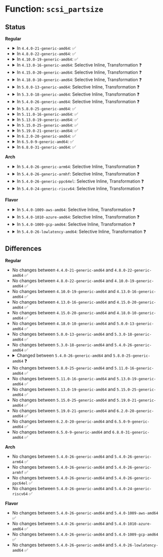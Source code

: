 # Function: <code>scsi_partsize</code>

## Status
<b>Regular</b>
<ul>
<li>
<details>
<summary>In <code>4.4.0-21-generic-amd64</code>: ✅</summary>

```c
int scsi_partsize(unsigned char * buf, long unsigned int capacity, unsigned int * cyls, unsigned int * hds, unsigned int * secs)
```

```json
{
  "name": "scsi_partsize",
  "collision_type": "Unique Global",
  "inline_type": "No",
  "funcs": [
    {
      "addr": 18446744071584780736,
      "name": "scsi_partsize",
      "external": true,
      "loc": "drivers/scsi/scsicam.c:125",
      "file": "drivers/scsi/scsicam.c",
      "inline": "seen, unknown",
      "caller_inline": [],
      "caller_func": [
        "drivers/scsi/scsicam.c:scsicam_bios_param"
      ]
    }
  ],
  "symbols": [
    {
      "addr": 18446744071584780736,
      "name": "scsi_partsize",
      "section": ".text",
      "bind": "STB_GLOBAL",
      "size": 244
    }
  ]
}
```
</details>
</li>
<li>
<details>
<summary>In <code>4.8.0-22-generic-amd64</code>: ✅</summary>

```c
int scsi_partsize(unsigned char * buf, long unsigned int capacity, unsigned int * cyls, unsigned int * hds, unsigned int * secs)
```

```json
{
  "name": "scsi_partsize",
  "collision_type": "Unique Global",
  "inline_type": "No",
  "funcs": [
    {
      "addr": 18446744071585140896,
      "name": "scsi_partsize",
      "external": true,
      "loc": "drivers/scsi/scsicam.c:125",
      "file": "drivers/scsi/scsicam.c",
      "inline": "seen, unknown",
      "caller_inline": [],
      "caller_func": [
        "drivers/scsi/scsicam.c:scsicam_bios_param"
      ]
    }
  ],
  "symbols": [
    {
      "addr": 18446744071585140896,
      "name": "scsi_partsize",
      "section": ".text",
      "bind": "STB_GLOBAL",
      "size": 253
    }
  ]
}
```
</details>
</li>
<li>
<details>
<summary>In <code>4.10.0-19-generic-amd64</code>: ✅</summary>

```c
int scsi_partsize(unsigned char * buf, long unsigned int capacity, unsigned int * cyls, unsigned int * hds, unsigned int * secs)
```

```json
{
  "name": "scsi_partsize",
  "collision_type": "Unique Global",
  "inline_type": "No",
  "funcs": [
    {
      "addr": 18446744071585335184,
      "name": "scsi_partsize",
      "external": true,
      "loc": "drivers/scsi/scsicam.c:125",
      "file": "drivers/scsi/scsicam.c",
      "inline": "seen, unknown",
      "caller_inline": [],
      "caller_func": [
        "drivers/scsi/scsicam.c:scsicam_bios_param"
      ]
    }
  ],
  "symbols": [
    {
      "addr": 18446744071585335184,
      "name": "scsi_partsize",
      "section": ".text",
      "bind": "STB_GLOBAL",
      "size": 253
    }
  ]
}
```
</details>
</li>
<li>
<details>
<summary>In <code>4.13.0-16-generic-amd64</code>: Selective Inline, Transformation ❓</summary>

```c
int scsi_partsize(unsigned char * buf, long unsigned int capacity, unsigned int * cyls, unsigned int * hds, unsigned int * secs)
```

```json
{
  "name": "scsi_partsize",
  "collision_type": "Unique Global",
  "inline_type": "Selective",
  "funcs": [
    {
      "addr": 18446744071585421124,
      "name": "scsi_partsize",
      "external": true,
      "loc": "drivers/scsi/scsicam.c:125",
      "file": "drivers/scsi/scsicam.c",
      "inline": "not declared, inlined",
      "caller_inline": [
        "drivers/scsi/scsicam.c:scsicam_bios_param"
      ],
      "caller_func": [
        "drivers/scsi/scsicam.c:scsicam_bios_param"
      ]
    }
  ],
  "symbols": [
    {
      "addr": 18446744071585420800,
      "name": "scsi_partsize.part.0",
      "section": ".text",
      "bind": "STB_LOCAL",
      "size": 242
    },
    {
      "addr": 18446744071585421056,
      "name": "scsi_partsize",
      "section": ".text",
      "bind": "STB_GLOBAL",
      "size": 30
    }
  ]
}
```
</details>
</li>
<li>
<details>
<summary>In <code>4.15.0-20-generic-amd64</code>: Selective Inline, Transformation ❓</summary>

```c
int scsi_partsize(unsigned char * buf, long unsigned int capacity, unsigned int * cyls, unsigned int * hds, unsigned int * secs)
```

```json
{
  "name": "scsi_partsize",
  "collision_type": "Unique Global",
  "inline_type": "Selective",
  "funcs": [
    {
      "addr": 18446744071585851156,
      "name": "scsi_partsize",
      "external": true,
      "loc": "drivers/scsi/scsicam.c:126",
      "file": "drivers/scsi/scsicam.c",
      "inline": "not declared, inlined",
      "caller_inline": [
        "drivers/scsi/scsicam.c:scsicam_bios_param"
      ],
      "caller_func": [
        "drivers/scsi/scsicam.c:scsicam_bios_param"
      ]
    }
  ],
  "symbols": [
    {
      "addr": 18446744071585850832,
      "name": "scsi_partsize.part.1",
      "section": ".text",
      "bind": "STB_LOCAL",
      "size": 242
    },
    {
      "addr": 18446744071585851088,
      "name": "scsi_partsize",
      "section": ".text",
      "bind": "STB_GLOBAL",
      "size": 30
    }
  ]
}
```
</details>
</li>
<li>
<details>
<summary>In <code>4.18.0-10-generic-amd64</code>: Selective Inline, Transformation ❓</summary>

```c
int scsi_partsize(unsigned char * buf, long unsigned int capacity, unsigned int * cyls, unsigned int * hds, unsigned int * secs)
```

```json
{
  "name": "scsi_partsize",
  "collision_type": "Unique Global",
  "inline_type": "Selective",
  "funcs": [
    {
      "addr": 18446744071586097925,
      "name": "scsi_partsize",
      "external": true,
      "loc": "drivers/scsi/scsicam.c:126",
      "file": "drivers/scsi/scsicam.c",
      "inline": "not declared, inlined",
      "caller_inline": [
        "drivers/scsi/scsicam.c:scsicam_bios_param"
      ],
      "caller_func": [
        "drivers/scsi/scsicam.c:scsicam_bios_param"
      ]
    }
  ],
  "symbols": [
    {
      "addr": 18446744071586097600,
      "name": "scsi_partsize.part.2",
      "section": ".text",
      "bind": "STB_LOCAL",
      "size": 230
    },
    {
      "addr": 18446744071586097840,
      "name": "scsi_partsize",
      "section": ".text",
      "bind": "STB_GLOBAL",
      "size": 30
    }
  ]
}
```
</details>
</li>
<li>
<details>
<summary>In <code>5.0.0-13-generic-amd64</code>: Selective Inline, Transformation ❓</summary>

```c
int scsi_partsize(unsigned char * buf, long unsigned int capacity, unsigned int * cyls, unsigned int * hds, unsigned int * secs)
```

```json
{
  "name": "scsi_partsize",
  "collision_type": "Unique Global",
  "inline_type": "Selective",
  "funcs": [
    {
      "addr": 18446744071586244021,
      "name": "scsi_partsize",
      "external": true,
      "loc": "drivers/scsi/scsicam.c:126",
      "file": "drivers/scsi/scsicam.c",
      "inline": "not declared, inlined",
      "caller_inline": [
        "drivers/scsi/scsicam.c:scsicam_bios_param"
      ],
      "caller_func": [
        "drivers/scsi/scsicam.c:scsicam_bios_param"
      ]
    }
  ],
  "symbols": [
    {
      "addr": 18446744071586243696,
      "name": "scsi_partsize.part.2",
      "section": ".text",
      "bind": "STB_LOCAL",
      "size": 230
    },
    {
      "addr": 18446744071586243936,
      "name": "scsi_partsize",
      "section": ".text",
      "bind": "STB_GLOBAL",
      "size": 30
    }
  ]
}
```
</details>
</li>
<li>
<details>
<summary>In <code>5.3.0-18-generic-amd64</code>: Selective Inline, Transformation ❓</summary>

```c
int scsi_partsize(unsigned char * buf, long unsigned int capacity, unsigned int * cyls, unsigned int * hds, unsigned int * secs)
```

```json
{
  "name": "scsi_partsize",
  "collision_type": "Unique Global",
  "inline_type": "Selective",
  "funcs": [
    {
      "addr": 18446744071586487669,
      "name": "scsi_partsize",
      "external": true,
      "loc": "drivers/scsi/scsicam.c:126",
      "file": "drivers/scsi/scsicam.c",
      "inline": "not declared, inlined",
      "caller_inline": [
        "drivers/scsi/scsicam.c:scsicam_bios_param"
      ],
      "caller_func": [
        "drivers/scsi/scsicam.c:scsicam_bios_param"
      ]
    }
  ],
  "symbols": [
    {
      "addr": 18446744071586487344,
      "name": "scsi_partsize.part.0",
      "section": ".text",
      "bind": "STB_LOCAL",
      "size": 231
    },
    {
      "addr": 18446744071586487584,
      "name": "scsi_partsize",
      "section": ".text",
      "bind": "STB_GLOBAL",
      "size": 30
    }
  ]
}
```
</details>
</li>
<li>
<details>
<summary>In <code>5.4.0-26-generic-amd64</code>: Selective Inline, Transformation ❓</summary>

```c
int scsi_partsize(unsigned char * buf, long unsigned int capacity, unsigned int * cyls, unsigned int * hds, unsigned int * secs)
```

```json
{
  "name": "scsi_partsize",
  "collision_type": "Unique Global",
  "inline_type": "Selective",
  "funcs": [
    {
      "addr": 18446744071586635461,
      "name": "scsi_partsize",
      "external": true,
      "loc": "drivers/scsi/scsicam.c:126",
      "file": "drivers/scsi/scsicam.c",
      "inline": "not declared, inlined",
      "caller_inline": [
        "drivers/scsi/scsicam.c:scsicam_bios_param"
      ],
      "caller_func": [
        "drivers/scsi/scsicam.c:scsicam_bios_param"
      ]
    }
  ],
  "symbols": [
    {
      "addr": 18446744071586635136,
      "name": "scsi_partsize.part.0",
      "section": ".text",
      "bind": "STB_LOCAL",
      "size": 231
    },
    {
      "addr": 18446744071586635376,
      "name": "scsi_partsize",
      "section": ".text",
      "bind": "STB_GLOBAL",
      "size": 30
    }
  ]
}
```
</details>
</li>
<li>
<details>
<summary>In <code>5.8.0-25-generic-amd64</code>: ✅</summary>

```c
bool scsi_partsize(struct block_device * bdev, sector_t capacity, int * geom)
```

```json
{
  "name": "scsi_partsize",
  "collision_type": "Unique Global",
  "inline_type": "No",
  "funcs": [
    {
      "addr": 18446744071587431264,
      "name": "scsi_partsize",
      "external": true,
      "loc": "drivers/scsi/scsicam.c:61",
      "file": "drivers/scsi/scsicam.c",
      "inline": "seen, unknown",
      "caller_inline": [],
      "caller_func": []
    }
  ],
  "symbols": [
    {
      "addr": 18446744071587431264,
      "name": "scsi_partsize",
      "section": ".text",
      "bind": "STB_GLOBAL",
      "size": 300
    }
  ]
}
```
</details>
</li>
<li>
<details>
<summary>In <code>5.11.0-16-generic-amd64</code>: ✅</summary>

```c
bool scsi_partsize(struct block_device * bdev, sector_t capacity, int * geom)
```

```json
{
  "name": "scsi_partsize",
  "collision_type": "Unique Global",
  "inline_type": "No",
  "funcs": [
    {
      "addr": 18446744071587499984,
      "name": "scsi_partsize",
      "external": true,
      "loc": "drivers/scsi/scsicam.c:61",
      "file": "drivers/scsi/scsicam.c",
      "inline": "seen, unknown",
      "caller_inline": [],
      "caller_func": []
    }
  ],
  "symbols": [
    {
      "addr": 18446744071587499984,
      "name": "scsi_partsize",
      "section": ".text",
      "bind": "STB_GLOBAL",
      "size": 300
    }
  ]
}
```
</details>
</li>
<li>
<details>
<summary>In <code>5.13.0-19-generic-amd64</code>: ✅</summary>

```c
bool scsi_partsize(struct block_device * bdev, sector_t capacity, int * geom)
```

```json
{
  "name": "scsi_partsize",
  "collision_type": "Unique Global",
  "inline_type": "No",
  "funcs": [
    {
      "addr": 18446744071587381696,
      "name": "scsi_partsize",
      "external": true,
      "loc": "drivers/scsi/scsicam.c:62",
      "file": "drivers/scsi/scsicam.c",
      "inline": "seen, unknown",
      "caller_inline": [],
      "caller_func": []
    }
  ],
  "symbols": [
    {
      "addr": 18446744071587381696,
      "name": "scsi_partsize",
      "section": ".text",
      "bind": "STB_GLOBAL",
      "size": 300
    }
  ]
}
```
</details>
</li>
<li>
<details>
<summary>In <code>5.15.0-25-generic-amd64</code>: ✅</summary>

```c
bool scsi_partsize(struct block_device * bdev, sector_t capacity, int * geom)
```

```json
{
  "name": "scsi_partsize",
  "collision_type": "Unique Global",
  "inline_type": "No",
  "funcs": [
    {
      "addr": 18446744071587953152,
      "name": "scsi_partsize",
      "external": true,
      "loc": "drivers/scsi/scsicam.c:62",
      "file": "drivers/scsi/scsicam.c",
      "inline": "seen, unknown",
      "caller_inline": [],
      "caller_func": []
    }
  ],
  "symbols": [
    {
      "addr": 18446744071587953152,
      "name": "scsi_partsize",
      "section": ".text",
      "bind": "STB_GLOBAL",
      "size": 291
    }
  ]
}
```
</details>
</li>
<li>
<details>
<summary>In <code>5.19.0-21-generic-amd64</code>: ✅</summary>

```c
bool scsi_partsize(struct block_device * bdev, sector_t capacity, int * geom)
```

```json
{
  "name": "scsi_partsize",
  "collision_type": "Unique Global",
  "inline_type": "No",
  "funcs": [
    {
      "addr": 18446744071589308768,
      "name": "scsi_partsize",
      "external": true,
      "loc": "drivers/scsi/scsicam.c:60",
      "file": "drivers/scsi/scsicam.c",
      "inline": "seen, unknown",
      "caller_inline": [],
      "caller_func": []
    }
  ],
  "symbols": [
    {
      "addr": 18446744071589308768,
      "name": "scsi_partsize",
      "section": ".text",
      "bind": "STB_GLOBAL",
      "size": 327
    }
  ]
}
```
</details>
</li>
<li>
<details>
<summary>In <code>6.2.0-20-generic-amd64</code>: ✅</summary>

```c
bool scsi_partsize(struct block_device * bdev, sector_t capacity, int * geom)
```

```json
{
  "name": "scsi_partsize",
  "collision_type": "Unique Global",
  "inline_type": "No",
  "funcs": [
    {
      "addr": 18446744071590873456,
      "name": "scsi_partsize",
      "external": true,
      "loc": "drivers/scsi/scsicam.c:60",
      "file": "drivers/scsi/scsicam.c",
      "inline": "seen, unknown",
      "caller_inline": [],
      "caller_func": []
    }
  ],
  "symbols": [
    {
      "addr": 18446744071590873456,
      "name": "scsi_partsize",
      "section": ".text",
      "bind": "STB_GLOBAL",
      "size": 327
    }
  ]
}
```
</details>
</li>
<li>
<details>
<summary>In <code>6.5.0-9-generic-amd64</code>: ✅</summary>

```c
bool scsi_partsize(struct block_device * bdev, sector_t capacity, int * geom)
```

```json
{
  "name": "scsi_partsize",
  "collision_type": "Unique Global",
  "inline_type": "No",
  "funcs": [
    {
      "addr": 18446744071591216640,
      "name": "scsi_partsize",
      "external": true,
      "loc": "drivers/scsi/scsicam.c:60",
      "file": "drivers/scsi/scsicam.c",
      "inline": "seen, unknown",
      "caller_inline": [],
      "caller_func": []
    }
  ],
  "symbols": [
    {
      "addr": 18446744071591216640,
      "name": "scsi_partsize",
      "section": ".text",
      "bind": "STB_GLOBAL",
      "size": 327
    }
  ]
}
```
</details>
</li>
<li>
<details>
<summary>In <code>6.8.0-31-generic-amd64</code>: ✅</summary>

```c
bool scsi_partsize(struct block_device * bdev, sector_t capacity, int * geom)
```

```json
{
  "name": "scsi_partsize",
  "collision_type": "Unique Global",
  "inline_type": "No",
  "funcs": [
    {
      "addr": 18446744071591563824,
      "name": "scsi_partsize",
      "external": true,
      "loc": "drivers/scsi/scsicam.c:60",
      "file": "drivers/scsi/scsicam.c",
      "inline": "seen, unknown",
      "caller_inline": [],
      "caller_func": []
    }
  ],
  "symbols": [
    {
      "addr": 18446744071591563824,
      "name": "scsi_partsize",
      "section": ".text",
      "bind": "STB_GLOBAL",
      "size": 327
    }
  ]
}
```
</details>
</li>
</ul>
<b>Arch</b>
<ul>
<li>
<details>
<summary>In <code>5.4.0-26-generic-arm64</code>: Selective Inline, Transformation ❓</summary>

```c
int scsi_partsize(unsigned char * buf, long unsigned int capacity, unsigned int * cyls, unsigned int * hds, unsigned int * secs)
```

```json
{
  "name": "scsi_partsize",
  "collision_type": "Unique Global",
  "inline_type": "Selective",
  "funcs": [
    {
      "addr": 18446603336499531212,
      "name": "scsi_partsize",
      "external": true,
      "loc": "drivers/scsi/scsicam.c:126",
      "file": "drivers/scsi/scsicam.c",
      "inline": "not declared, inlined",
      "caller_inline": [
        "drivers/scsi/scsicam.c:scsicam_bios_param"
      ],
      "caller_func": [
        "drivers/scsi/scsicam.c:scsicam_bios_param"
      ]
    }
  ],
  "symbols": [
    {
      "addr": 18446603336499530488,
      "name": "scsi_partsize.part.0",
      "section": ".text",
      "bind": "STB_LOCAL",
      "size": 268
    },
    {
      "addr": 18446603336499530760,
      "name": "scsi_partsize",
      "section": ".text",
      "bind": "STB_GLOBAL",
      "size": 116
    }
  ]
}
```
</details>
</li>
<li>
<details>
<summary>In <code>5.4.0-26-generic-armhf</code>: Selective Inline, Transformation ❓</summary>

```c
int scsi_partsize(unsigned char * buf, long unsigned int capacity, unsigned int * cyls, unsigned int * hds, unsigned int * secs)
```

```json
{
  "name": "scsi_partsize",
  "collision_type": "Unique Global",
  "inline_type": "Selective",
  "funcs": [
    {
      "addr": 3231996404,
      "name": "scsi_partsize",
      "external": true,
      "loc": "drivers/scsi/scsicam.c:126",
      "file": "drivers/scsi/scsicam.c",
      "inline": "not declared, inlined",
      "caller_inline": [
        "drivers/scsi/scsicam.c:scsicam_bios_param"
      ],
      "caller_func": [
        "drivers/scsi/scsicam.c:scsicam_bios_param"
      ]
    }
  ],
  "symbols": [
    {
      "addr": 3231995984,
      "name": "scsi_partsize.part.0",
      "section": ".text",
      "bind": "STB_LOCAL",
      "size": 284
    },
    {
      "addr": 3231996268,
      "name": "scsi_partsize",
      "section": ".text",
      "bind": "STB_GLOBAL",
      "size": 68
    }
  ]
}
```
</details>
</li>
<li>
<details>
<summary>In <code>5.4.0-26-generic-ppc64el</code>: Selective Inline, Transformation ❓</summary>

```c
int scsi_partsize(unsigned char * buf, long unsigned int capacity, unsigned int * cyls, unsigned int * hds, unsigned int * secs)
```

```json
{
  "name": "scsi_partsize",
  "collision_type": "Unique Global",
  "inline_type": "Selective",
  "funcs": [
    {
      "addr": 13835058055292821948,
      "name": "scsi_partsize",
      "external": true,
      "loc": "drivers/scsi/scsicam.c:126",
      "file": "drivers/scsi/scsicam.c",
      "inline": "not declared, inlined",
      "caller_inline": [
        "drivers/scsi/scsicam.c:scsicam_bios_param"
      ],
      "caller_func": [
        "drivers/scsi/scsicam.c:scsicam_bios_param"
      ]
    }
  ],
  "symbols": [
    {
      "addr": 13835058055292821520,
      "name": "scsi_partsize.part.0",
      "section": ".text",
      "bind": "STB_LOCAL",
      "size": 284
    },
    {
      "addr": 13835058055292821808,
      "name": "scsi_partsize",
      "section": ".text",
      "bind": "STB_GLOBAL",
      "size": 56
    }
  ]
}
```
</details>
</li>
<li>
<details>
<summary>In <code>5.4.0-24-generic-riscv64</code>: Selective Inline, Transformation ❓</summary>

```c
int scsi_partsize(unsigned char * buf, long unsigned int capacity, unsigned int * cyls, unsigned int * hds, unsigned int * secs)
```

```json
{
  "name": "scsi_partsize",
  "collision_type": "Unique Global",
  "inline_type": "Selective",
  "funcs": [
    {
      "addr": 18446743936276735054,
      "name": "scsi_partsize",
      "external": true,
      "loc": "drivers/scsi/scsicam.c:126",
      "file": "drivers/scsi/scsicam.c",
      "inline": "not declared, inlined",
      "caller_inline": [
        "drivers/scsi/scsicam.c:scsicam_bios_param"
      ],
      "caller_func": [
        "drivers/scsi/scsicam.c:scsicam_bios_param"
      ]
    }
  ],
  "symbols": [
    {
      "addr": 18446743936276734628,
      "name": "scsi_partsize.part.0",
      "section": ".text",
      "bind": "STB_LOCAL",
      "size": 288
    },
    {
      "addr": 18446743936276734916,
      "name": "scsi_partsize",
      "section": ".text",
      "bind": "STB_GLOBAL",
      "size": 92
    }
  ]
}
```
</details>
</li>
</ul>
<b>Flavor</b>
<ul>
<li>
<details>
<summary>In <code>5.4.0-1009-aws-amd64</code>: Selective Inline, Transformation ❓</summary>

```c
int scsi_partsize(unsigned char * buf, long unsigned int capacity, unsigned int * cyls, unsigned int * hds, unsigned int * secs)
```

```json
{
  "name": "scsi_partsize",
  "collision_type": "Unique Global",
  "inline_type": "Selective",
  "funcs": [
    {
      "addr": 18446744071586325941,
      "name": "scsi_partsize",
      "external": true,
      "loc": "drivers/scsi/scsicam.c:126",
      "file": "drivers/scsi/scsicam.c",
      "inline": "not declared, inlined",
      "caller_inline": [
        "drivers/scsi/scsicam.c:scsicam_bios_param"
      ],
      "caller_func": [
        "drivers/scsi/scsicam.c:scsicam_bios_param"
      ]
    }
  ],
  "symbols": [
    {
      "addr": 18446744071586325616,
      "name": "scsi_partsize.part.0",
      "section": ".text",
      "bind": "STB_LOCAL",
      "size": 231
    },
    {
      "addr": 18446744071586325856,
      "name": "scsi_partsize",
      "section": ".text",
      "bind": "STB_GLOBAL",
      "size": 30
    }
  ]
}
```
</details>
</li>
<li>
<details>
<summary>In <code>5.4.0-1010-azure-amd64</code>: Selective Inline, Transformation ❓</summary>

```c
int scsi_partsize(unsigned char * buf, long unsigned int capacity, unsigned int * cyls, unsigned int * hds, unsigned int * secs)
```

```json
{
  "name": "scsi_partsize",
  "collision_type": "Unique Global",
  "inline_type": "Selective",
  "funcs": [
    {
      "addr": 18446744071586167269,
      "name": "scsi_partsize",
      "external": true,
      "loc": "drivers/scsi/scsicam.c:126",
      "file": "drivers/scsi/scsicam.c",
      "inline": "not declared, inlined",
      "caller_inline": [
        "drivers/scsi/scsicam.c:scsicam_bios_param"
      ],
      "caller_func": [
        "drivers/scsi/scsicam.c:scsicam_bios_param"
      ]
    }
  ],
  "symbols": [
    {
      "addr": 18446744071586166944,
      "name": "scsi_partsize.part.0",
      "section": ".text",
      "bind": "STB_LOCAL",
      "size": 231
    },
    {
      "addr": 18446744071586167184,
      "name": "scsi_partsize",
      "section": ".text",
      "bind": "STB_GLOBAL",
      "size": 30
    }
  ]
}
```
</details>
</li>
<li>
<details>
<summary>In <code>5.4.0-1009-gcp-amd64</code>: Selective Inline, Transformation ❓</summary>

```c
int scsi_partsize(unsigned char * buf, long unsigned int capacity, unsigned int * cyls, unsigned int * hds, unsigned int * secs)
```

```json
{
  "name": "scsi_partsize",
  "collision_type": "Unique Global",
  "inline_type": "Selective",
  "funcs": [
    {
      "addr": 18446744071586583429,
      "name": "scsi_partsize",
      "external": true,
      "loc": "drivers/scsi/scsicam.c:126",
      "file": "drivers/scsi/scsicam.c",
      "inline": "not declared, inlined",
      "caller_inline": [
        "drivers/scsi/scsicam.c:scsicam_bios_param"
      ],
      "caller_func": [
        "drivers/scsi/scsicam.c:scsicam_bios_param"
      ]
    }
  ],
  "symbols": [
    {
      "addr": 18446744071586583104,
      "name": "scsi_partsize.part.0",
      "section": ".text",
      "bind": "STB_LOCAL",
      "size": 231
    },
    {
      "addr": 18446744071586583344,
      "name": "scsi_partsize",
      "section": ".text",
      "bind": "STB_GLOBAL",
      "size": 30
    }
  ]
}
```
</details>
</li>
<li>
<details>
<summary>In <code>5.4.0-26-lowlatency-amd64</code>: Selective Inline, Transformation ❓</summary>

```c
int scsi_partsize(unsigned char * buf, long unsigned int capacity, unsigned int * cyls, unsigned int * hds, unsigned int * secs)
```

```json
{
  "name": "scsi_partsize",
  "collision_type": "Unique Global",
  "inline_type": "Selective",
  "funcs": [
    {
      "addr": 18446744071586695653,
      "name": "scsi_partsize",
      "external": true,
      "loc": "drivers/scsi/scsicam.c:126",
      "file": "drivers/scsi/scsicam.c",
      "inline": "not declared, inlined",
      "caller_inline": [
        "drivers/scsi/scsicam.c:scsicam_bios_param"
      ],
      "caller_func": [
        "drivers/scsi/scsicam.c:scsicam_bios_param"
      ]
    }
  ],
  "symbols": [
    {
      "addr": 18446744071586695328,
      "name": "scsi_partsize.part.0",
      "section": ".text",
      "bind": "STB_LOCAL",
      "size": 231
    },
    {
      "addr": 18446744071586695568,
      "name": "scsi_partsize",
      "section": ".text",
      "bind": "STB_GLOBAL",
      "size": 30
    }
  ]
}
```
</details>
</li>
</ul>

## Differences
<b>Regular</b>
<ul>
<li>
No changes between <code>4.4.0-21-generic-amd64</code> and <code>4.8.0-22-generic-amd64</code> ✅
</li>
<li>
No changes between <code>4.8.0-22-generic-amd64</code> and <code>4.10.0-19-generic-amd64</code> ✅
</li>
<li>
No changes between <code>4.10.0-19-generic-amd64</code> and <code>4.13.0-16-generic-amd64</code> ✅
</li>
<li>
No changes between <code>4.13.0-16-generic-amd64</code> and <code>4.15.0-20-generic-amd64</code> ✅
</li>
<li>
No changes between <code>4.15.0-20-generic-amd64</code> and <code>4.18.0-10-generic-amd64</code> ✅
</li>
<li>
No changes between <code>4.18.0-10-generic-amd64</code> and <code>5.0.0-13-generic-amd64</code> ✅
</li>
<li>
No changes between <code>5.0.0-13-generic-amd64</code> and <code>5.3.0-18-generic-amd64</code> ✅
</li>
<li>
No changes between <code>5.3.0-18-generic-amd64</code> and <code>5.4.0-26-generic-amd64</code> ✅
</li>
<li>
<details>
<summary>Changed between <code>5.4.0-26-generic-amd64</code> and <code>5.8.0-25-generic-amd64</code> ❓</summary>
<ul>
<li>
<b>Param added. </b>
<code>struct block_device * bdev</code>
</li>
<li>
<b>Param added. </b>
<code>int * geom</code>
</li>
<li>
<b>Param removed. </b>
<code>unsigned char * buf</code>
</li>
<li>
<b>Param removed. </b>
<code>unsigned int * cyls</code>
</li>
<li>
<b>Param removed. </b>
<code>unsigned int * hds</code>
</li>
<li>
<b>Param removed. </b>
<code>unsigned int * secs</code>
</li>
<li>
<b>Param type changed. </b>
<code>long unsigned int capacity</code> ➡️ <code>sector_t capacity</code>
</li>
<li>
<b>Return type changed. </b>
<code>int</code> ➡️ <code>bool</code>
</li>
</ul>
</details>
</li>
<li>
No changes between <code>5.8.0-25-generic-amd64</code> and <code>5.11.0-16-generic-amd64</code> ✅
</li>
<li>
No changes between <code>5.11.0-16-generic-amd64</code> and <code>5.13.0-19-generic-amd64</code> ✅
</li>
<li>
No changes between <code>5.13.0-19-generic-amd64</code> and <code>5.15.0-25-generic-amd64</code> ✅
</li>
<li>
No changes between <code>5.15.0-25-generic-amd64</code> and <code>5.19.0-21-generic-amd64</code> ✅
</li>
<li>
No changes between <code>5.19.0-21-generic-amd64</code> and <code>6.2.0-20-generic-amd64</code> ✅
</li>
<li>
No changes between <code>6.2.0-20-generic-amd64</code> and <code>6.5.0-9-generic-amd64</code> ✅
</li>
<li>
No changes between <code>6.5.0-9-generic-amd64</code> and <code>6.8.0-31-generic-amd64</code> ✅
</li>
</ul>
<b>Arch</b>
<ul>
<li>
No changes between <code>5.4.0-26-generic-amd64</code> and <code>5.4.0-26-generic-arm64</code> ✅
</li>
<li>
No changes between <code>5.4.0-26-generic-amd64</code> and <code>5.4.0-26-generic-armhf</code> ✅
</li>
<li>
No changes between <code>5.4.0-26-generic-amd64</code> and <code>5.4.0-26-generic-ppc64el</code> ✅
</li>
<li>
No changes between <code>5.4.0-26-generic-amd64</code> and <code>5.4.0-24-generic-riscv64</code> ✅
</li>
</ul>
<b>Flavor</b>
<ul>
<li>
No changes between <code>5.4.0-26-generic-amd64</code> and <code>5.4.0-1009-aws-amd64</code> ✅
</li>
<li>
No changes between <code>5.4.0-26-generic-amd64</code> and <code>5.4.0-1010-azure-amd64</code> ✅
</li>
<li>
No changes between <code>5.4.0-26-generic-amd64</code> and <code>5.4.0-1009-gcp-amd64</code> ✅
</li>
<li>
No changes between <code>5.4.0-26-generic-amd64</code> and <code>5.4.0-26-lowlatency-amd64</code> ✅
</li>
</ul>
